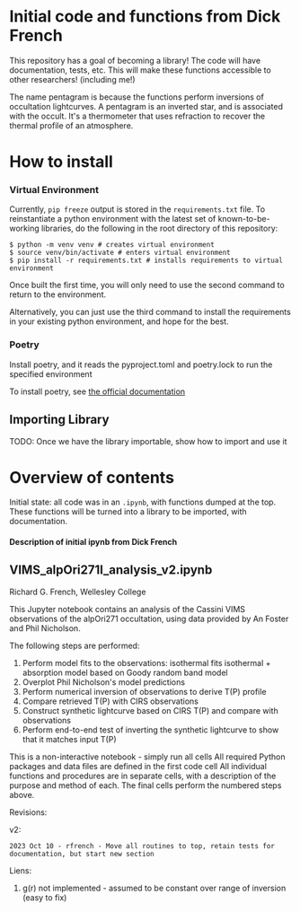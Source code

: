 # Initial code and functions from Dick French
This repository has a goal of becoming a library!
The code will have documentation, tests, etc.
This will make these functions accessible to other researchers! (including me!)

The name pentagram is because the functions perform inversions of occultation lightcurves.
A pentagram is an inverted star, and is associated with the occult.
It's a thermometer that uses refraction to recover the thermal profile of an atmosphere.

# How to install

### Virtual Environment

Currently, `pip freeze` output is stored in the `requirements.txt` file.
To reinstantiate a python environment with the latest set of known-to-be-working libraries, do the following in the root directory of this repository:

    $ python -m venv venv # creates virtual environment
    $ source venv/bin/activate # enters virtual environment
    $ pip install -r requirements.txt # installs requirements to virtual environment

Once built the first time, you will only need to use the second command to return to the environment.

Alternatively, you can just use the third command to install the requirements in your existing python environment, and hope for the best.

### Poetry

Install poetry, and it reads the pyproject.toml and poetry.lock to run the specified environment

To install poetry, see [the official documentation](https://python-poetry.org/docs/#installing-manually)

## Importing Library

TODO: Once we have the library importable, show how to import and use it

# Overview of contents

Initial state: all code was in an `.ipynb`, with functions dumped at the top.
These functions will be turned into a library to be imported, with documentation.

#### Description of initial ipynb from Dick French

## VIMS_alpOri271I_analysis_v2.ipynb

Richard G. French, Wellesley College

This Jupyter notebook contains an analysis of the Cassini VIMS observations of the alpOri271 occultation, using data provided by An Foster and Phil Nicholson.

The following steps are performed:

1) Perform model fits to the observations:
    isothermal fits
    isothermal + absorption model based on Goody random band model
2) Overplot Phil Nicholson's model predictions
3) Perform numerical inversion of observations to derive T(P) profile
4) Compare retrieved T(P) with CIRS observations
5) Construct synthetic lightcurve based on CIRS T(P) and compare with observations
6) Perform end-to-end test of inverting the synthetic lightcurve to show that it matches input T(P)

This is a non-interactive notebook - simply run all cells
All required Python packages and data files are defined in the first code cell
All individual functions and procedures are in separate cells, with a description of the purpose and method of each.
The final cells perform the numbered steps above.

Revisions:

v2:

    2023 Oct 10 - rfrench - Move all routines to top, retain tests for documentation, but start new section

Liens:

1. g(r) not implemented - assumed to be constant over range of inversion (easy to fix)


